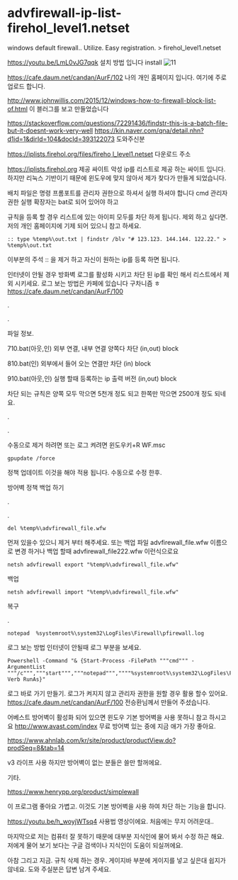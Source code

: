 # advfirewall-ip-list-firehol_level1.netset
windows default firewall.. Utilize. Easy registration. > firehol_level1.netset

https://youtu.be/LmL0vJG7qqk
설치 방법 입니다 install
![11](https://user-images.githubusercontent.com/1571600/169641629-b1fe40a7-03bc-4e7f-a19f-5c0f9d8dbfcd.png)




https://cafe.daum.net/candan/AurF/102
나의 개인 홈페이지 입니다. 여기에 주로 업로드 합니다.

http://www.johnwillis.com/2015/12/windows-how-to-firewall-block-list-of.html
이 블러그를 보고 만들었습니다

https://stackoverflow.com/questions/72291436/findstr-this-is-a-batch-file-but-it-doesnt-work-very-well
https://kin.naver.com/qna/detail.nhn?d1id=1&dirId=104&docId=393122073
도와주신분

[https://iplists.firehol.org/files/fireho
l_level1.netset](https://iplists.firehol.org/files/firehol_level1.netset)
다운로드 주소

https://iplists.firehol.org
제공 싸이트 악성 ip를 리스트로 제공 하는 싸이트 입니다. 하지만 리눅스 기반이기 때문에 윈도우에 맞지 않아서 제가 찾다가 만들게 되었습니다.

배치 파일은 명령 프롬포트를 관리자 권한으로 하셔서 실행 하셔야 합니다 cmd 관리자 권한 실행 확장자는 bat로 되어 있어야 하고 

규칙을 등록 할 경우 리스트에 있는 아이피 모두를 차단 하게 됩니다. 제외 하고 싶다면. 저의 개인 홈페이지에 기제 되어 있으니 참고 하세요.

```
:: type %temp%\out.txt | findstr /blv "# 123.123. 144.144. 122.22." > %temp%\out.txt
```

이부분의 주석 :: 을 제거 하고 자신이 원하는 ip를 등록 하면 됩니다.

인터넷이 안될 경우 방화벽 로그를 활성화 시키고 차단 된 ip를 확인 해서 리스트에서 제외 시키세요. 로그 보는 방법은 카페에 있습니다 구차니즘 ㅎ https://cafe.daum.net/candan/AurF/100

.

.

파일 정보.

710.bat(아웃,인) 외부 연결, 내부 연결 양쪽다 차단 (in,out) block

810.bat(인) 외부에서 들어 오는 연결만 차단 (in) block

910.bat(아웃,인) 실행 할때 등록하는 ip 출력 버전 (in,out) block

차단 되는 규칙은 양쪽 모두 막으면 5천개 정도 되고 한쪽만 막으면 2500개 정도 되네요.

.

.

수동으로 제거 하려면 또는 로그 켜려면 윈도우키+R  WF.msc 

```
gpupdate /force 
```

정책 업데이트 이것을 해야 적용 됩니다. 수동으로 수정 한후.

방어벽 정책 백업 하기

.

.
```
del %temp%\advfirewall_file.wfw
```
먼져 있을수 있으니 제거 부터 해주세요. 또는 백업 파일 advfirewall_file.wfw 이름으로 변경 하거나 백업 할때 advfirewall_file222.wfw 이런식으로요
```
netsh advfirewall export "%temp%\advfirewall_file.wfw"
```
백업


```
netsh advfirewall import "%temp%\advfirewall_file.wfw"
```
복구


.

```
notepad  %systemroot%\system32\LogFiles\Firewall\pfirewall.log
```
로그 보는 방법 인터넷이 안될때 로그 부분을 보세요.

```
Powershell -Command "& {Start-Process -FilePath """cmd""" -ArgumentList """/c""","""start""","""notepad""",""""%systemroot%\system32\LogFiles\Firewall\pfirewall.log""""-Verb RunAs}"
```
로그 바로 가기 만들기. 로그가 켜지지 않고 관리자 권한을 원할 경우 활용 할수 있어요. https://cafe.daum.net/candan/AurF/100 전승환님께서 만들어 주셨습니다.

어베스트 방어벽이 활성화 되어 있으면 윈도우 기본 방어벽을 사용 못하니 참고 하시고요 http://www.avast.com/index 무료 방어벽 있는 중에 지금 애가 가장 좋아요.

https://www.ahnlab.com/kr/site/product/productView.do?prodSeq=8&tab=14 

v3 라이프 사용 하지만 방어벽이 없는 분들은 쓸만 할꺼에요.

기타.

https://www.henrypp.org/product/simplewall

이 프로그램 좋아요 가볍고. 이것도 기본 방어벽을 사용 하여 차단 하는 기능을 합니다.

https://youtu.be/h_woyjWTsq4 사용법 영상이에요. 처음에는 무지 어려운대.. 


마지막으로 저는 컴퓨터 잘 못하기 때문에 대부분 지식인에 물어 봐서 수정 하곤 해요. 저에게 물어 보기 보다는 구글 검색이나 지식인이 도움이 되실꺼에요.

아참 그리고 지금. 규칙 삭제 하는 경우. 게이지바 부분에 게이지를 넣고 싶은대 쉽지가 않네요. 도와 주실분은 답변 남겨 주세요.
